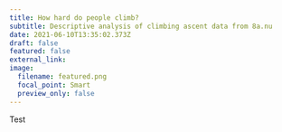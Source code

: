 ```yaml
---
title: How hard do people climb?
subtitle: Descriptive analysis of climbing ascent data from 8a.nu
date: 2021-06-10T13:35:02.373Z
draft: false
featured: false
external_link: 
image:
  filename: featured.png
  focal_point: Smart
  preview_only: false
---
```

Test
